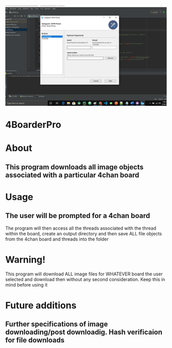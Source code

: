 ![alt text](b2020pic.PNG)

# 4BoarderPro

# About

## This program downloads all image objects associated with a particular 4chan board

# Usage

## The user will be prompted for a 4chan board

The program will then access all the threads associated with the thread within the board, create an output directory and then save ALL file objects from the 4chan board and threads into the folder

# Warning!
This program will download ALL image files for WHATEVER board the user selected and download then without any second consideration. Keep this in mind before using it

# Future additions

## Further specifications of image downloading/post downloadig. Hash verificaion for file downloads
